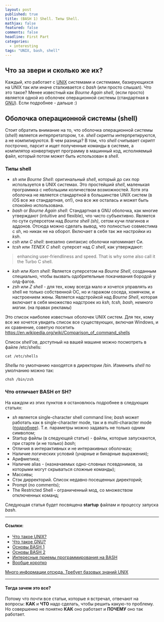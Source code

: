 ```yaml
---
layout: post
published: true
title: (BASH 1) Shell. Типы Shell.
mathjax: false
featured: false
comments: false
headline: First Part
categories: 
  - interesting
tags: "UNIX, bash, shell"
---
```


<h2>Что за звери и сколько же их?</h2>

Каждый, кто работает с [UNIX](https://en.wikipedia.org/wiki/Unix) системами и системами, базирующихся на UNIX так или иначе сталкивается с *bash* (или просто слышал). Что это такое? Менее известный как *Bourne Again shell*, (если просто) является одной из оболочек операционной системы (стандартная в [GNU](https://en.wikipedia.org/wiki/GNU)). Если подробнее - дальше :)

<h2>Оболочка операционной системы (shell)</h2>

Стоит обратить внимание на то, что оболочка операционной системы (*shell*) является интерпретатором, т.е. *shell* скрипты интерпретируются, а не компилируются. В чем разница? В том, что *shell* считывает скрипт построчно, парсит и ищет полученные команды в системе, а компилятор конвертирует программу в машинный код, исполняемый файл, который потом может быть использован в *shell*.


<h3>Типы shell</h3>

- *sh* или *Bourne Shell*: оригинальный *shell*, который до сих пор используется в UNIX системах. Это простейший *shell*, маленькая программка с небольшим количеством возможностей. Хотя эта оболочка не является стандартной в большинстве UNIX систем (в iOS все же стандартная, оп!), она все же осталась и может быть спокойно использована.
- *bash* or *Bourne Again shell*: Стандартная в GNU оболочка, как многие утверждают (intuitive and flexible), что чисто субъективно. Является по сути суперсетом над *Bourne shell (sh)*, сетом кучи плагинов и аддонов. Отсюда можно сделать вывод, что полностью совместима с *sh*, но никак не на оборот. Включает в себя так же настройки из *ksh*.
- *csh* или *C shell*: внезапно синтаксис оболочки напоминает Си.
- *tcsh* или *TENEX C shell*: суперсет над *C shell*, как утверждают:

>enhancing user-friendliness and speed. That is why some also call it the Turbo C shell.

- *ksh* или *Korn shell*: Является суперсетом на *Bourne Shell*, созданным специально, чтобы вызвать одобрительные покачивания бородой у олд-фагов.
- *zsh* или *Z shell* - для тех, кому всегда мало и хочется управлять из shell не только собственной ОС, но и гаражом соседа, хомячком, и настроением жены. Является надстройкой над *Bourne Shell*, которая включает в себя множество надстроек из *ksh, tcsh, bash, немного магии*. (на правах рекламы)

Это список наиболее известных оболочек UNIX систем. Для тех, кому все же хочется увидеть список все существующих, включая Windows, и их сравнение, советую посетить https://en.wikipedia.org/wiki/Comparison_of_command_shells

Список *shell'ов*, доступный на вашей машине можно посмотреть в файле /etc/shells:<p><code>cat /etc/shells</code></p>

*Shellы* по умолчанию находятся в директории /bin.
Изменить *shell* по умолчанию можно так:
<p><code>chsh /bin/zsh</code></p>

<h3>Что отличает BASH от SH?</h3>

На каждом из этих пунктов я остановлюсь подробнее в следующих статьях:

- *sh* является single-character shell command line; *bash* может работать как в single-character mode, так и в multi-character mode ([подробнее](https://www.gnu.org/software/bash/manual/html_node/Invoking-Bash.html)). Т.е. параметры можно задавать не только одним символом;
- Startup файлы (в следующей статье) - файлы, которые запускаются, при старте (и не только) *bash*;
- Отличия в интерактивных и не интеракивных оболочках;
- Наличие логических условий (унарные и бинарные выражения);
- Арифметика;
- Наличие alias - (назначаемых одно-словных псевдонимов, за которыми могут скрываться сложные команды);
- Массивы;
- Стэк дирректорий. Список недавно посещенных директорий;
- Prompt (no comments);
- The Restricted Shell - ограниченный мод, со множеством отключенных команд;

Следующая статья будет посвящена **startup** файлам и процессу запуска *bash*.

-----------------------------
<h4>Ссылки:</h4>

* [Что такое UNIX?](https://en.wikipedia.org/wiki/UNIX)
* [Что такое GNU?](https://en.wikipedia.org/wiki/GNU)
* [Основы BASH 1](http://habrahabr.ru/post/47163/)
* [Основы BASH 2](http://habrahabr.ru/post/52871/)
* [Интересные приемы программирования на BASH](http://habrahabr.ru/post/221273/)
* [Вообще коротко](http://habrahabr.ru/post/120198/)

[Много информации отсюда. Требует базовых знаний UNIX](http://www.tldp.org/LDP/Bash-Beginners-Guide/Bash-Beginners-Guide.pdf)

-----------------------------
<h4>Тогда зачем это все?</h4>

Потому что почти все статьи, которые я встречал, отвечают на вопросы: **КАК** и **ЧТО** надо сделать, чтобы решить какую-то проблему. Но совершенно не понятно **КАК** оно работает и **ПОЧЕМУ** оно так работает.